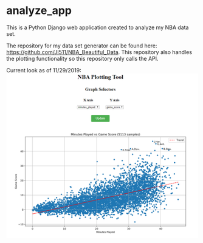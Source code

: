 # analyze_app

This is a Python Django web application created to analyze my NBA data set.

The repository for my data set generator can be found here: https://github.com/JI511/NBA_Beautiful_Data. This repository
 also handles the plotting functionality so this repository only calls the API.

Current look as of 11/29/2019:
![current](https://github.com/JI511/analyze_app/blob/master/extra/11_29_snip_2.PNG)
